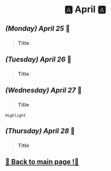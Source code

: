 <h1 align="center">🅰️ April 🅰️</h1>

## _(Monday) April 25_ 📢

>### Title
## _(Tuesday) April 26_ 📢

>### Title
## _(Wednesday) April 27_ 📢

>### Title
`Highlight` 
## _(Thursday) April 28_ 📢

>### Title
## [📎 Back to main page !📎](/home/readAura.md)
